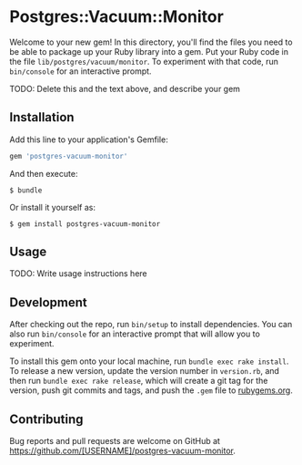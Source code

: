 # Postgres::Vacuum::Monitor

Welcome to your new gem! In this directory, you'll find the files you need to be able to package up your Ruby library into a gem. Put your Ruby code in the file `lib/postgres/vacuum/monitor`. To experiment with that code, run `bin/console` for an interactive prompt.

TODO: Delete this and the text above, and describe your gem

## Installation

Add this line to your application's Gemfile:

```ruby
gem 'postgres-vacuum-monitor'
```

And then execute:

    $ bundle

Or install it yourself as:

    $ gem install postgres-vacuum-monitor

## Usage

TODO: Write usage instructions here

## Development

After checking out the repo, run `bin/setup` to install dependencies. You can also run `bin/console` for an interactive prompt that will allow you to experiment.

To install this gem onto your local machine, run `bundle exec rake install`. To release a new version, update the version number in `version.rb`, and then run `bundle exec rake release`, which will create a git tag for the version, push git commits and tags, and push the `.gem` file to [rubygems.org](https://rubygems.org).

## Contributing

Bug reports and pull requests are welcome on GitHub at https://github.com/[USERNAME]/postgres-vacuum-monitor.
